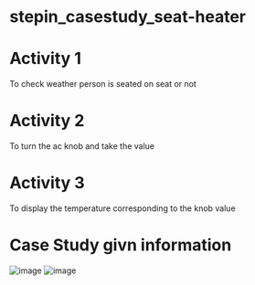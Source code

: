 # stepin_casestudy_seat-heater
# Activity 1
To check weather person is seated on seat or not
# Activity 2
To turn the ac knob and take the value
# Activity 3
To display the temperature corresponding to the knob value
# Case Study givn information
![image](https://user-images.githubusercontent.com/89633636/133568578-bdf66f75-041a-4ed8-b38c-6adf76568e2a.png)
![image](https://user-images.githubusercontent.com/89633636/133571066-9494d00e-d73b-4740-a7e4-e9e1be5c2157.png)
